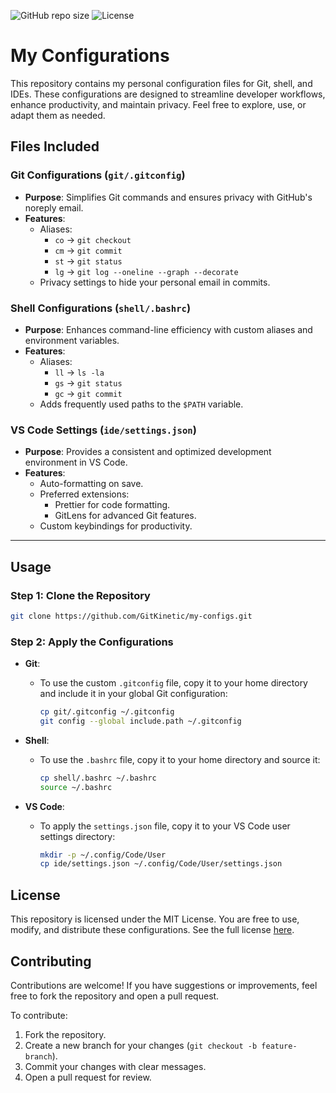 ![GitHub repo size](https://img.shields.io/github/repo-size/GitKinetic/my-configs)
![License](https://img.shields.io/github/license/GitKinetic/my-configs)

# My Configurations

This repository contains my personal configuration files for Git, shell, and IDEs. These configurations are designed to streamline developer workflows, enhance productivity, and maintain privacy. Feel free to explore, use, or adapt them as needed.

## Files Included

### Git Configurations (`git/.gitconfig`)
- **Purpose**: Simplifies Git commands and ensures privacy with GitHub's noreply email.
- **Features**:
  - Aliases:
    - `co` → `git checkout`
    - `cm` → `git commit`
    - `st` → `git status`
    - `lg` → `git log --oneline --graph --decorate`
  - Privacy settings to hide your personal email in commits.

### Shell Configurations (`shell/.bashrc`)
- **Purpose**: Enhances command-line efficiency with custom aliases and environment variables.
- **Features**:
  - Aliases:
    - `ll` → `ls -la`
    - `gs` → `git status`
    - `gc` → `git commit`
  - Adds frequently used paths to the `$PATH` variable.

### VS Code Settings (`ide/settings.json`)
- **Purpose**: Provides a consistent and optimized development environment in VS Code.
- **Features**:
  - Auto-formatting on save.
  - Preferred extensions:
    - Prettier for code formatting.
    - GitLens for advanced Git features.
  - Custom keybindings for productivity.

---

## Usage

### Step 1: Clone the Repository
```bash
git clone https://github.com/GitKinetic/my-configs.git
```
### Step 2: Apply the Configurations

- **Git**:
  - To use the custom `.gitconfig` file, copy it to your home directory and include it in your global Git configuration:
    ```bash
    cp git/.gitconfig ~/.gitconfig
    git config --global include.path ~/.gitconfig
    ```

- **Shell**:
  - To use the `.bashrc` file, copy it to your home directory and source it:
    ```bash
    cp shell/.bashrc ~/.bashrc
    source ~/.bashrc
    ```

- **VS Code**:
  - To apply the `settings.json` file, copy it to your VS Code user settings directory:
    ```bash
    mkdir -p ~/.config/Code/User
    cp ide/settings.json ~/.config/Code/User/settings.json
    ```


## License
This repository is licensed under the MIT License. You are free to use, modify, and distribute these configurations. See the full license [here](LICENSE).


## Contributing
Contributions are welcome! If you have suggestions or improvements, feel free to fork the repository and open a pull request.

To contribute:
1. Fork the repository.
2. Create a new branch for your changes (`git checkout -b feature-branch`).
3. Commit your changes with clear messages.
4. Open a pull request for review.


